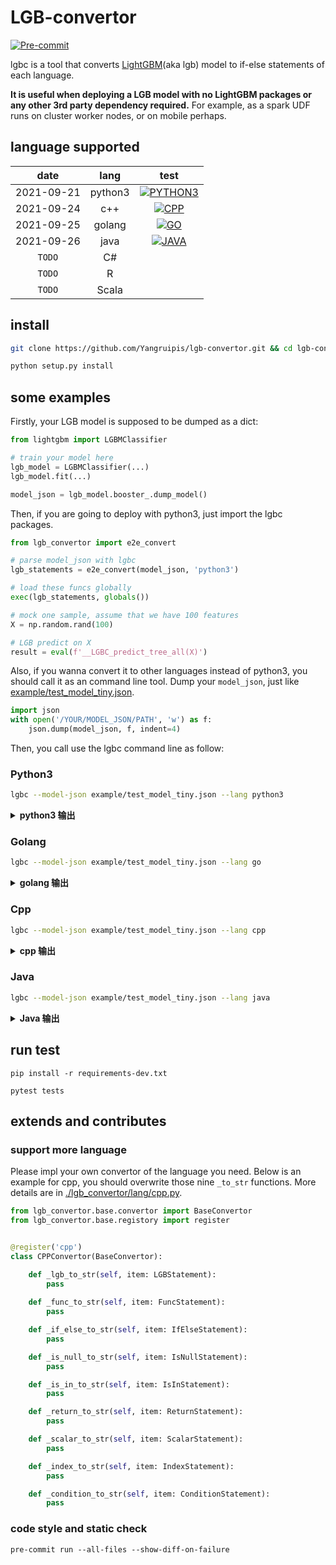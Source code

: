 # LGB-convertor
[![Pre-commit](https://github.com/Yangruipis/lgb-convertor/actions/workflows/pylint.yml/badge.svg?branch=master)](https://github.com/Yangruipis/lgb-convertor/actions/workflows/pylint.yml)

lgbc is a tool that converts [LightGBM](https://github.com/microsoft/LightGBM)(aka lgb) model to if-else statements of each language.

**It is useful when deploying a LGB model with no LightGBM packages or any other 3rd party dependency required.** For example, as a spark UDF runs on cluster worker nodes, or on mobile perhaps.
 
## language supported

| date       | lang    | test |
|:----------:|:-------:|:----:|
| 2021-09-21 | python3 |  [![PYTHON3](https://github.com/Yangruipis/lgb-convertor/actions/workflows/python3.yml/badge.svg?branch=master)](https://github.com/Yangruipis/lgb-convertor/actions/workflows/python3.yml)    |
| 2021-09-24 | c++     |  [![CPP](https://github.com/Yangruipis/lgb-convertor/actions/workflows/cpp.yml/badge.svg)](https://github.com/Yangruipis/lgb-convertor/actions/workflows/cpp.yml)    |
| 2021-09-25 | golang   |  [![GO](https://github.com/Yangruipis/lgb-convertor/actions/workflows/go.yml/badge.svg?branch=master)](https://github.com/Yangruipis/lgb-convertor/actions/workflows/go.yml)    |
| 2021-09-26 | java    |  [![JAVA](https://github.com/Yangruipis/lgb-convertor/actions/workflows/java.yml/badge.svg?branch=master)](https://github.com/Yangruipis/lgb-convertor/actions/workflows/java.yml)    |
| `TODO` | C\#    |      |
| `TODO` |  R   |      |
| `TODO` |  Scala   |      |

## install

```bash
git clone https://github.com/Yangruipis/lgb-convertor.git && cd lgb-convertor

python setup.py install
```

## some examples

Firstly, your LGB model is supposed to be dumped as a dict:

```python
from lightgbm import LGBMClassifier

# train your model here
lgb_model = LGBMClassifier(...)
lgb_model.fit(...)

model_json = lgb_model.booster_.dump_model()
```

Then, if you are going to deploy with python3, just import the lgbc packages.

```python
from lgb_convertor import e2e_convert

# parse model_json with lgbc
lgb_statements = e2e_convert(model_json, 'python3')

# load these funcs globally
exec(lgb_statements, globals())

# mock one sample, assume that we have 100 features
X = np.random.rand(100)

# LGB predict on X
result = eval(f'__LGBC_predict_tree_all(X)')
```

Also, if you wanna convert it to other languages instead of python3, you should call it as an command line tool. Dump your `model_json`, just like [example/test_model_tiny.json](example/test_model_tiny.json).

```python
import json
with open('/YOUR/MODEL_JSON/PATH', 'w') as f:
    json.dump(model_json, f, indent=4)
```

Then, you call use the lgbc command line as follow:



### Python3

```bash
lgbc --model-json example/test_model_tiny.json --lang python3
```

<details>
  <summary><strong>python3 输出</strong></summary>

```python
#
#
# THIS CODE IS GENERATED BY lgb-convertor. DO NOT EDIT IT.
#
# https://github.com/Yangruipis/lgb-convertor
#
# MIT License
#
# Copyright (c) 2021 r.yang
#
# Permission is hereby granted, free of charge, to any person obtaining a copy
# of this software and associated documentation files (the "Software"), to deal
# in the Software without restriction, including without limitation the rights
# to use, copy, modify, merge, publish, distribute, sublicense, and/or sell
# copies of the Software, and to permit persons to whom the Software is
# furnished to do so, subject to the following conditions:
#
# The above copyright notice and this permission notice shall be included in all
# copies or substantial portions of the Software.
#
# THE SOFTWARE IS PROVIDED "AS IS", WITHOUT WARRANTY OF ANY KIND, EXPRESS OR
# IMPLIED, INCLUDING BUT NOT LIMITED TO THE WARRANTIES OF MERCHANTABILITY,
# FITNESS FOR A PARTICULAR PURPOSE AND NONINFRINGEMENT. IN NO EVENT SHALL THE
# AUTHORS OR COPYRIGHT HOLDERS BE LIABLE FOR ANY CLAIM, DAMAGES OR OTHER
# LIABILITY, WHETHER IN AN ACTION OF CONTRACT, TORT OR OTHERWISE, ARISING FROM,
# OUT OF OR IN CONNECTION WITH THE SOFTWARE OR THE USE OR OTHER DEALINGS IN THE
# SOFTWARE.
#

def predict_tree_0(arr):
    import numpy as np

    if ( arr[0] <= 0.1 ):
        return 0.1
    else:
        if ( arr[0] <= 0.5 ):
            return 0.3
        else:
            if ( np.isnan(arr[1]) or arr[1] in (1,2,3,) ):
                return 0.4
            else:
                return 0.5
```

</details>

### Golang

```bash
lgbc --model-json example/test_model_tiny.json --lang go
```

<details>
  <summary><strong>golang 输出</strong></summary>

```go
//
// THIS CODE IS GENERATED BY lgb-convertor. DO NOT EDIT IT.
//
// https://github.com/Yangruipis/lgb-convertor
//
// MIT License
//
// Copyright (c) 2021 r.yang
//
// Permission is hereby granted, free of charge, to any person obtaining a copy
// of this software and associated documentation files (the "Software"), to deal
// in the Software without restriction, including without limitation the rights
// to use, copy, modify, merge, publish, distribute, sublicense, and/or sell
// copies of the Software, and to permit persons to whom the Software is
// furnished to do so, subject to the following conditions:
//
// The above copyright notice and this permission notice shall be included in all
// copies or substantial portions of the Software.
//
// THE SOFTWARE IS PROVIDED "AS IS", WITHOUT WARRANTY OF ANY KIND, EXPRESS OR
// IMPLIED, INCLUDING BUT NOT LIMITED TO THE WARRANTIES OF MERCHANTABILITY,
// FITNESS FOR A PARTICULAR PURPOSE AND NONINFRINGEMENT. IN NO EVENT SHALL THE
// AUTHORS OR COPYRIGHT HOLDERS BE LIABLE FOR ANY CLAIM, DAMAGES OR OTHER
// LIABILITY, WHETHER IN AN ACTION OF CONTRACT, TORT OR OTHERWISE, ARISING FROM,
// OUT OF OR IN CONNECTION WITH THE SOFTWARE OR THE USE OR OTHER DEALINGS IN THE
// SOFTWARE.
//
package main

import "math"

func predict_tree_0(arr []float64) float64 {

        if arr[0] <= 0.1 {
                return 0.1
        } else {

                if arr[0] <= 0.5 {
                        return 0.3
                } else {

                        if math.IsNaN(arr[1]) || (arr[1] == 1 || arr[1] == 2 || arr[1] == 3) {
                                return 0.4
                        } else {
                                return 0.5
                        }
                }
        }
}

```

</details>

### Cpp

```bash
lgbc --model-json example/test_model_tiny.json --lang cpp
```

<details>
  <summary><strong>cpp 输出</strong></summary>

```cpp

//
// THIS CODE IS GENERATED BY lgb-convertor. DO NOT EDIT IT.
//
// https://github.com/Yangruipis/lgb-convertor
//
// MIT License
//
// Copyright (c) 2021 r.yang
//
// Permission is hereby granted, free of charge, to any person obtaining a copy
// of this software and associated documentation files (the "Software"), to deal
// in the Software without restriction, including without limitation the rights
// to use, copy, modify, merge, publish, distribute, sublicense, and/or sell
// copies of the Software, and to permit persons to whom the Software is
// furnished to do so, subject to the following conditions:
//
// The above copyright notice and this permission notice shall be included in all
// copies or substantial portions of the Software.
//
// THE SOFTWARE IS PROVIDED "AS IS", WITHOUT WARRANTY OF ANY KIND, EXPRESS OR
// IMPLIED, INCLUDING BUT NOT LIMITED TO THE WARRANTIES OF MERCHANTABILITY,
// FITNESS FOR A PARTICULAR PURPOSE AND NONINFRINGEMENT. IN NO EVENT SHALL THE
// AUTHORS OR COPYRIGHT HOLDERS BE LIABLE FOR ANY CLAIM, DAMAGES OR OTHER
// LIABILITY, WHETHER IN AN ACTION OF CONTRACT, TORT OR OTHERWISE, ARISING FROM,
// OUT OF OR IN CONNECTION WITH THE SOFTWARE OR THE USE OR OTHER DEALINGS IN THE
// SOFTWARE.
//

#include <cmath>

float predict_tree_0(float* arr)
{

    if ( arr[0] <= 0.1 )
    {
        return 0.1;
    }
    else
    {

        if ( arr[0] <= 0.5 )
        {
            return 0.3;
        }
        else
        {

            if ( std::isnan(arr[1]) || (arr[1] == 1 || arr[1] == 2 || arr[1] == 3) )
            {
                return 0.4;
            }
            else
            {
                return 0.5;
            }
        }
    }
}
```

</details>


### Java

```bash
lgbc --model-json example/test_model_tiny.json --lang java
```

<details>
  <summary><strong>Java 输出</strong></summary>


```java
//
//
// THIS CODE IS GENERATED BY lgb-convertor. DO NOT EDIT IT.
//
// https://github.com/Yangruipis/lgb-convertor
//
// MIT License
//
// Copyright (c) 2021 r.yang
//
// Permission is hereby granted, free of charge, to any person obtaining a copy
// of this software and associated documentation files (the "Software"), to deal
// in the Software without restriction, including without limitation the rights
// to use, copy, modify, merge, publish, distribute, sublicense, and/or sell
// copies of the Software, and to permit persons to whom the Software is
// furnished to do so, subject to the following conditions:
//
// The above copyright notice and this permission notice shall be included in all
// copies or substantial portions of the Software.
//
// THE SOFTWARE IS PROVIDED "AS IS", WITHOUT WARRANTY OF ANY KIND, EXPRESS OR
// IMPLIED, INCLUDING BUT NOT LIMITED TO THE WARRANTIES OF MERCHANTABILITY,
// FITNESS FOR A PARTICULAR PURPOSE AND NONINFRINGEMENT. IN NO EVENT SHALL THE
// AUTHORS OR COPYRIGHT HOLDERS BE LIABLE FOR ANY CLAIM, DAMAGES OR OTHER
// LIABILITY, WHETHER IN AN ACTION OF CONTRACT, TORT OR OTHERWISE, ARISING FROM,
// OUT OF OR IN CONNECTION WITH THE SOFTWARE OR THE USE OR OTHER DEALINGS IN THE
// SOFTWARE.
//
public class LGBConvertor {
    public static final double NaN = 0.0d / 0.0;
    private double predict_tree_0(double[] arr) {

        if ( arr[0] <= 0.1 ) {
            return 0.1;
        } else {

            if ( arr[0] <= 0.5 ) {
                return 0.3;
            } else {

                if ( Double.isNaN(arr[1]) || (Math.abs(arr[1] - 1) <= 1e-6 || Math.abs(arr[1] - 2) <= 1e-6 || Math.abs(arr[1] - 3) <= 1e-6) ) {
                    return 0.4;
                } else {
                    return 0.5;
                }
            }
        }
    }

    private double predict_tree_all(double[] arr) {
    return predict_tree_0(arr);
    }

}

```

</details>

## run test

```
pip install -r requirements-dev.txt

pytest tests
```

## extends and contributes

### support more language

Please impl your own convertor of the language you need. Below is an example for cpp, you should overwrite those nine `_to_str` functions. More details are in [./lgb_convertor/lang/cpp.py](./lgb_convertor/lang/cpp.py).

```python
from lgb_convertor.base.convertor import BaseConvertor
from lgb_convertor.base.registory import register


@register('cpp')
class CPPConvertor(BaseConvertor):

    def _lgb_to_str(self, item: LGBStatement):
        pass
  
    def _func_to_str(self, item: FuncStatement):
        pass

    def _if_else_to_str(self, item: IfElseStatement):
        pass

    def _is_null_to_str(self, item: IsNullStatement):
        pass

    def _is_in_to_str(self, item: IsInStatement):
        pass

    def _return_to_str(self, item: ReturnStatement):
        pass

    def _scalar_to_str(self, item: ScalarStatement):
        pass

    def _index_to_str(self, item: IndexStatement):
        pass

    def _condition_to_str(self, item: ConditionStatement):
        pass

```

### code style and static check

```
pre-commit run --all-files --show-diff-on-failure
```
